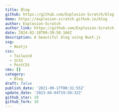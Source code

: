 ```yaml
---
title: Blog
github: https://github.com/Explosion-Scratch/blog
demo: https://explosion-scratch.github.io/blog
author: Explosion-Scratch
author_link: https://github.com/Explosion-Scratch
date: 2024-02-18T09:39:58.166Z
description: A beautiful blog using Nuxt.js
ssg:
  - Nuxtjs
css:
  - Tailwind
  - SCSS
  - PostCSS
cms: []
category:
  - Blog
draft: false
publish_date: '2021-09-17T00:31:55Z'
update_date: '2023-04-04T19:50:32Z'
github_star: 19
github_fork: 10
---
```

